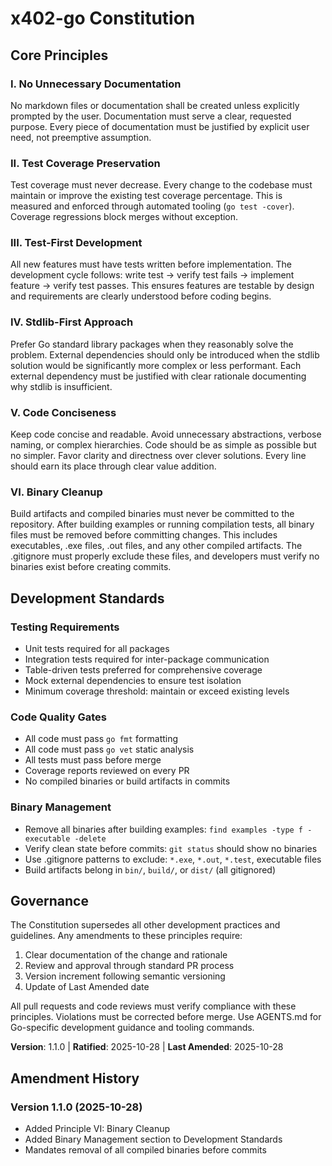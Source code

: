 <!-- 
Sync Impact Report
==================
Version Change: 0.0.0 → 1.0.0 (Initial adoption)
Added Sections: All principles newly defined
Templates Requiring Updates: 
  ✅ Updated - constitution.md
  ⚠ Pending - plan-template.md (review for test coverage requirements)
  ⚠ Pending - spec-template.md (review for testing requirements)
  ⚠ Pending - tasks-template.md (review for test task categories)
Follow-up TODOs: 
  - RATIFICATION_DATE needs to be confirmed (currently set to today)
-->

# x402-go Constitution

## Core Principles

### I. No Unnecessary Documentation
No markdown files or documentation shall be created unless explicitly 
prompted by the user. Documentation must serve a clear, requested purpose.
Every piece of documentation must be justified by explicit user need, not 
preemptive assumption.

### II. Test Coverage Preservation
Test coverage must never decrease. Every change to the codebase must maintain
or improve the existing test coverage percentage. This is measured and 
enforced through automated tooling (`go test -cover`). Coverage regressions
block merges without exception.

### III. Test-First Development
All new features must have tests written before implementation. The 
development cycle follows: write test → verify test fails → implement feature
→ verify test passes. This ensures features are testable by design and 
requirements are clearly understood before coding begins.

### IV. Stdlib-First Approach
Prefer Go standard library packages when they reasonably solve the problem.
External dependencies should only be introduced when the stdlib solution would
be significantly more complex or less performant. Each external dependency 
must be justified with clear rationale documenting why stdlib is insufficient.

### V. Code Conciseness
Keep code concise and readable. Avoid unnecessary abstractions, verbose 
naming, or complex hierarchies. Code should be as simple as possible but no
simpler. Favor clarity and directness over clever solutions. Every line should
earn its place through clear value addition.

### VI. Binary Cleanup
Build artifacts and compiled binaries must never be committed to the repository.
After building examples or running compilation tests, all binary files must be
removed before committing changes. This includes executables, .exe files, .out
files, and any other compiled artifacts. The .gitignore must properly exclude
these files, and developers must verify no binaries exist before creating commits.

## Development Standards

### Testing Requirements
- Unit tests required for all packages
- Integration tests required for inter-package communication
- Table-driven tests preferred for comprehensive coverage
- Mock external dependencies to ensure test isolation
- Minimum coverage threshold: maintain or exceed existing levels

### Code Quality Gates
- All code must pass `go fmt` formatting
- All code must pass `go vet` static analysis
- All tests must pass before merge
- Coverage reports reviewed on every PR
- No compiled binaries or build artifacts in commits

### Binary Management
- Remove all binaries after building examples: `find examples -type f -executable -delete`
- Verify clean state before commits: `git status` should show no binaries
- Use .gitignore patterns to exclude: `*.exe`, `*.out`, `*.test`, executable files
- Build artifacts belong in `bin/`, `build/`, or `dist/` (all gitignored)

## Governance

The Constitution supersedes all other development practices and guidelines.
Any amendments to these principles require:
1. Clear documentation of the change and rationale
2. Review and approval through standard PR process
3. Version increment following semantic versioning
4. Update of Last Amended date

All pull requests and code reviews must verify compliance with these 
principles. Violations must be corrected before merge. Use AGENTS.md for
Go-specific development guidance and tooling commands.

**Version**: 1.1.0 | **Ratified**: 2025-10-28 | **Last Amended**: 2025-10-28

## Amendment History

### Version 1.1.0 (2025-10-28)
- Added Principle VI: Binary Cleanup
- Added Binary Management section to Development Standards
- Mandates removal of all compiled binaries before commits